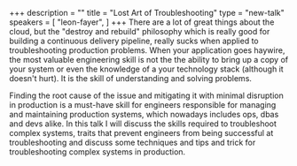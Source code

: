 +++
description = ""
title = "Lost Art of Troubleshooting"
type = "new-talk"
speakers = [
        "leon-fayer",
]
+++
There are a lot of great things about the cloud, but the "destroy and rebuild" philosophy which is really good for building a continuous delivery pipeline, really sucks when applied to troubleshooting production problems. When your application goes haywire, the most valuable engineering skill is not the the ability to bring up a copy of your system or even the knowledge of a your technology stack (although it doesn't hurt).  It is the skill of understanding and solving problems.

Finding the root cause of the issue and mitigating it with minimal disruption in production is a must-have skill for engineers responsible for managing and maintaining production systems, which nowadays includes ops, dbas and devs alike. In this talk I will discuss the skills required to troubleshoot complex systems, traits that prevent engineers from being successful at troubleshooting and discuss some techniques and tips and trick for troubleshooting complex systems in production.